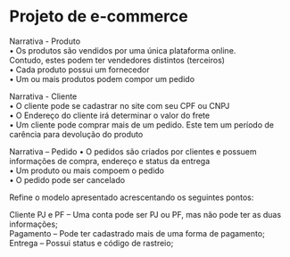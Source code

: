 # Projeto de e-commerce

Narrativa - Produto  
• Os produtos são vendidos por uma única plataforma online.  
Contudo, estes podem ter vendedores distintos (terceiros)  
• Cada produto possui um fornecedor  
• Um ou mais produtos podem compor um pedido  

Narrativa - Cliente  
• O cliente pode se cadastrar no site com seu CPF ou CNPJ  
• O Endereço do cliente irá determinar o valor do frete  
• Um cliente pode comprar mais de um pedido. Este tem um período de carência para devolução do produto  

Narrativa – Pedido
• O pedidos são criados por clientes e possuem informações de compra, endereço e status da entrega  
• Um produto ou mais compoem o pedido  
• O pedido pode ser cancelado  




Refine o modelo apresentado acrescentando os seguintes pontos:

Cliente PJ e PF – Uma conta pode ser PJ ou PF, mas não pode ter as duas informações;  
Pagamento – Pode ter cadastrado mais de uma forma de pagamento;  
Entrega – Possui status e código de rastreio;


